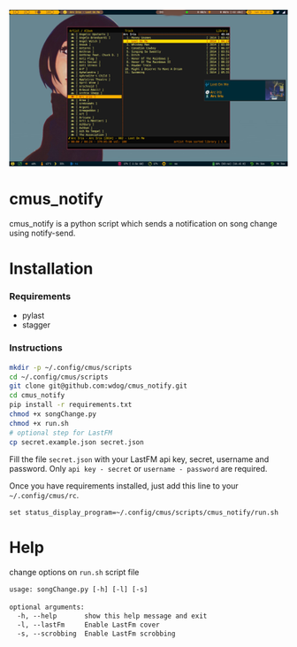 ![notification](screenshots/example1.jpg)


# cmus_notify
cmus_notify is a python script which sends a notification on song change using notify-send.


# Installation

### Requirements

- pylast
- stagger

### Instructions

```bash
mkdir -p ~/.config/cmus/scripts
cd ~/.config/cmus/scripts
git clone git@github.com:wdog/cmus_notify.git
cd cmus_notify
pip install -r requirements.txt
chmod +x songChange.py
chmod +x run.sh
# optional step for LastFM
cp secret.example.json secret.json
```

Fill the file `secret.json` with your LastFM api key, secret, username and
password. Only `api key - secret` or `username - password` are required.

Once you have requirements installed, just add this line to your `~/.config/cmus/rc`.

```
set status_display_program=~/.config/cmus/scripts/cmus_notify/run.sh

```

# Help

change options on `run.sh` script file

```
usage: songChange.py [-h] [-l] [-s]

optional arguments:
  -h, --help       show this help message and exit
  -l, --lastFm     Enable LastFm cover
  -s, --scrobbing  Enable LastFm scrobbing
```


